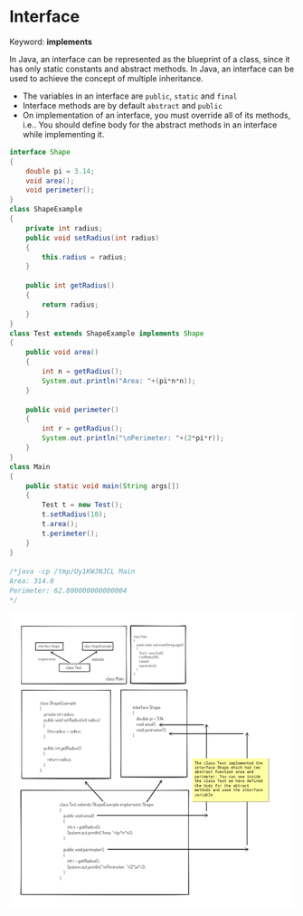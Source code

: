 # Interface

Keyword: **implements**

In Java, an interface can be represented as the blueprint of a class, since it has only static constants and abstract methods. In Java, an interface can be used to achieve the concept of multiple inheritance.

- The variables in an interface are `public`, `static` and `final`
- Interface methods are by default `abstract` and `public`
- On implementation of an interface, you must override all of its methods, i.e.. You should define body for the abstract methods in an interface while implementing it.

```java
interface Shape
{
    double pi = 3.14;
    void area();
    void perimeter();
}
class ShapeExample
{
    private int radius;
    public void setRadius(int radius)
    {
        this.radius = radius;
    }
    
    public int getRadius()
    {
        return radius;
    }
}
class Test extends ShapeExample implements Shape
{
    public void area()
    {
        int n = getRadius();
        System.out.println("Area: "+(pi*n*n));
    }
    
    public void perimeter()
    {
        int r = getRadius();
        System.out.println("\nPerimeter: "+(2*pi*r));
    }
}
class Main
{
    public static void main(String args[])
    {
        Test t = new Test();
        t.setRadius(10);
        t.area();
        t.perimeter();
    }
}

/*java -cp /tmp/Uy1KWJNJCL Main
Area: 314.0
Perimeter: 62.800000000000004
*/
```

![Untitled](Interface/Untitled.png)